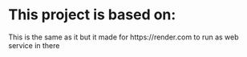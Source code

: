 <h1> This project is based on: </h1>
<a src="https://github.com/DingoPham/Artwork-core.git " />

<p> This is the same as it but it made for https://render.com to run as web service in there </p>
